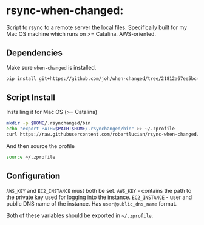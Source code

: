 # rsync-when-changed:

Script to rsync to a remote server the local files. Specifically built for my Mac OS machine which runs on >= Catalina. AWS-oriented.

## Dependencies

Make sure `when-changed` is installed.
```bash
pip install git+https://github.com/joh/when-changed/tree/21812a67ee5bc4b56970843b86cedd4f8a733695.git
```

## Script Install

Installing it for Mac OS (>= Catalina)

```bash
mkdir -p $HOME/.rsynchanged/bin
echo "export PATH=$PATH:$HOME/.rsynchanged/bin" >> ~/.zprofile
curl https://raw.githubusercontent.com/robertlucian/rsync-when-changed/master/remote_sync -o $HOME/.rsynchanged/bin/remote_sync
```

And then source the profile

```bash
source ~/.zprofile
```

## Configuration

`AWS_KEY` and `EC2_INSTANCE` must both be set.
`AWS_KEY` - contains the path to the private key used for logging into the instance. 
`EC2_INSTANCE` - user and public DNS name of the instance. Has `user@public_dns_name` format.

Both of these variables should be exported in `~/.zprofile`.